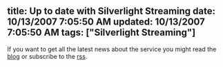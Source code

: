 title: Up to date with Silverlight Streaming
date: 10/13/2007 7:05:50 AM
updated: 10/13/2007 7:05:50 AM
tags: ["Silverlight Streaming"]
---
If you want to get all the latest news about the service you might read the [blog](http://dev.live.com/blogs/sls/) or subscribe to the [rss](http://dev.live.com/blogs/sls/rss.aspx).
